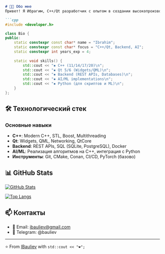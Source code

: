 

```markdown
# 👨‍💻 Обо мне
Привет! Я Ибрагим, C++/Qt разработчик с опытом в создании высокопроизводительных приложений. Также занимаюсь разработкой backend-решений и реализацией алгоритмов ИИ на C++.

```cpp
#include <developer.h>

class Bio {
public:
    static constexpr const char* name = "Ibrahim";
    static constexpr const char* focus = "C++/Qt, Backend, AI";
    static constexpr int years_exp = 4;
    
    static void skills() {
        std::cout << "▪ C++ (11/14/17/20)\n";
        std::cout << "▪ Qt 5/6 (Widgets/QML)\n";
        std::cout << "▪ Backend (REST APIs, Databases)\n";
        std::cout << "▪ AI/ML implementations\n";
        std::cout << "▪ Python (для скриптов и ML)\n";
    }
};
```

## 🛠 Технологический стек
### Основные навыки
- **C++**: Modern C++, STL, Boost, Multithreading
- **Qt**: Widgets, QML, Networking, QtCore
- **Backend**: REST APIs, SQL (SQLite, PostgreSQL), Docker
- **AI/ML**: Реализация алгоритмов на C++, интеграция с Python
- **Инструменты**: Git, CMake, Conan, CI/CD, PyTorch (базово)


## 📊 GitHub Stats
[![GitHub Stats](https://github-readme-stats.vercel.app/api?username=IBauliev&show_icons=true&theme=radical)](https://github.com/IBauliev)

[![Top Langs](https://github-readme-stats.vercel.app/api/top-langs/?username=IBauliev&layout=compact&theme=radical&hide=html,css)](https://github.com/IBauliev)

## 📫 Контакты
- 📧 Email: ibauliev@gmail.com
- 📱 Telegram: @bauliev

---

⭐️ From [IBauliev](https://github.com/IBauliev) with `std::cout << "❤️";`
```
